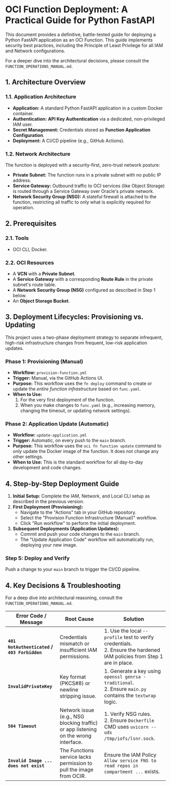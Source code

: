 
# OCI Function Deployment: A Practical Guide for Python FastAPI

This document provides a definitive, battle-tested guide for deploying a Python FastAPI application as an OCI Function. This guide implements security best practices, including the Principle of Least Privilege for all IAM and Network configurations.

For a deeper dive into the architectural decisions, please consult the `FUNCTION_OPERATIONS_MANUAL.md`.

## 1. Architecture Overview

### 1.1. Application Architecture
-   **Application:** A standard Python FastAPI application in a custom Docker container.
-   **Authentication:** **API Key Authentication** via a dedicated, non-privileged IAM user.
-   **Secret Management:** Credentials stored as **Function Application Configuration**.
-   **Deployment:** A CI/CD pipeline (e.g., GitHub Actions).

### 1.2. Network Architecture
The function is deployed with a security-first, zero-trust network posture:
-   **Private Subnet:** The function runs in a private subnet with no public IP address.
-   **Service Gateway:** Outbound traffic to OCI services (like Object Storage) is routed through a Service Gateway over Oracle's private network.
-   **Network Security Group (NSG):** A stateful firewall is attached to the function, restricting all traffic to only what is explicitly required for operation.

## 2. Prerequisites

### 2.1. Tools
-   OCI CLI, Docker.

### 2.2. OCI Resources
-   A **VCN** with a **Private Subnet**.
-   A **Service Gateway** with a corresponding **Route Rule** in the private subnet's route table.
-   A **Network Security Group (NSG)** configured as described in Step 1 below.
-   An **Object Storage Bucket**.

## 3. Deployment Lifecycles: Provisioning vs. Updating

This project uses a two-phase deployment strategy to separate infrequent, high-risk infrastructure changes from frequent, low-risk application updates.

### Phase 1: Provisioning (Manual)
-   **Workflow:** `provision-function.yml`
-   **Trigger:** Manual, via the GitHub Actions UI.
-   **Purpose:** This workflow uses the `fn deploy` command to create or update the *entire function infrastructure* based on `func.yaml`.
-   **When to Use:**
    1.  For the very first deployment of the function.
    2.  When you make changes to `func.yaml` (e.g., increasing memory, changing the timeout, or updating network settings).

### Phase 2: Application Update (Automatic)
-   **Workflow:** `update-application.yml`
-   **Trigger:** Automatic, on every push to the `main` branch.
-   **Purpose:** This workflow uses the `oci fn function update` command to *only* update the Docker image of the function. It does not change any other settings.
-   **When to Use:** This is the standard workflow for all day-to-day development and code changes.

## 4. Step-by-Step Deployment Guide

1.  **Initial Setup:** Complete the IAM, Network, and Local CLI setup as described in the previous version.
2.  **First Deployment (Provisioning):**
    -   Navigate to the "Actions" tab in your GitHub repository.
    -   Select the "Provision Function Infrastructure (Manual)" workflow.
    -   Click "Run workflow" to perform the initial deployment.
3.  **Subsequent Deployments (Application Updates):**
    -   Commit and push your code changes to the `main` branch.
    -   The "Update Application Code" workflow will automatically run, deploying your new image.

### Step 5: Deploy and Verify
Push a change to your `main` branch to trigger the CI/CD pipeline.

## 4. Key Decisions & Troubleshooting
For a deep dive into architectural reasoning, consult the `FUNCTION_OPERATIONS_MANUAL.md`.

| Error Code / Message                                | Root Cause                                                                          | Solution                                                                                                                                              |
| --------------------------------------------------- | ----------------------------------------------------------------------------------- | ----------------------------------------------------------------------------------------------------------------------------------------------------- |
| **`401 NotAuthenticated` / `403 Forbidden`**        | Credentials mismatch or insufficient IAM permissions.                               | 1. Use the local `--profile` test to verify credentials. <br> 2. Ensure the hardened IAM policies from Step 1 are in place.                             |
| **`InvalidPrivateKey`**                             | Key format (PKCS#8) or newline stripping issue.                                     | 1. Generate a key using `openssl genrsa -traditional`. <br> 2. Ensure `main.py` contains the `textwrap` logic.                                      |
| **`504 Timeout`**                                   | Network issue (e.g., NSG blocking traffic) or app listening on the wrong interface. | 1. Verify NSG rules. <br> 2. Ensure `Dockerfile` CMD uses `uvicorn --uds /tmp/iofs/lsnr.sock`.                                                       |
| **`Invalid Image ... does not exist`**              | The Functions service lacks permission to pull the image from OCIR.                 | Ensure the IAM Policy `Allow service FNS to read repos in compartment ...` exists.                                                                    |
```